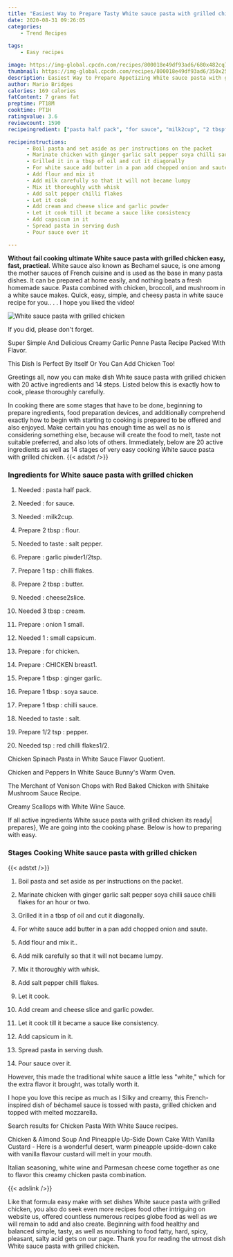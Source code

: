 ```yaml
---
title: "Easiest Way to Prepare Tasty White sauce pasta with grilled chicken"
date: 2020-08-31 09:26:05
categories:
    - Trend Recipes
    
tags:
    - Easy recipes

image: https://img-global.cpcdn.com/recipes/800018e49df93ad6/680x482cq70/white-sauce-pasta-with-grilled-chicken-recipe-main-photo.jpg
thumbnail: https://img-global.cpcdn.com/recipes/800018e49df93ad6/350x250cq70/white-sauce-pasta-with-grilled-chicken-recipe-main-photo.jpg
description: Easiest Way to Prepare Appetizing White sauce pasta with grilled chicken with 20 ingredients and 14 stages of easy cooking.
author: Mario Bridges
calories: 169 calories
fatContent: 7 grams fat
preptime: PT18M
cooktime: PT1H
ratingvalue: 3.6
reviewcount: 1590
recipeingredient: ["pasta half pack", "for sauce", "milk2cup", "2 tbspflour", "to tastesalt pepper", "garlic piwder12tsp", "1 tspchilli flakes", "2 tbspbutter", "cheese2slice", "3 tbspcream", "onion 1 small", "1small capsicum", "for chicken", "CHICKEN breast1", "1 tbspginger garlic", "1 tbspsoya sauce", "1 tbspchilli sauce", "to tastesalt", "1/2 tsppepper", "tspred chilli flakes12"]

recipeinstructions: 
      - Boil pasta and set aside as per instructions on the packet 
      - Marinate chicken with ginger garlic salt pepper soya chilli sauce chilli flakes for an hour or two 
      - Grilled it in a tbsp of oil and cut it diagonally 
      - For white sauce add butter in a pan add chopped onion and saute 
      - Add flour and mix it 
      - Add milk carefully so that it will not became lumpy 
      - Mix it thoroughly with whisk 
      - Add salt pepper chilli flakes 
      - Let it cook 
      - Add cream and cheese slice and garlic powder 
      - Let it cook till it became a sauce like consistency 
      - Add capsicum in it 
      - Spread pasta in serving dush 
      - Pour sauce over it

---
```




**Without fail cooking ultimate White sauce pasta with grilled chicken easy, fast, practical**. White sauce also known as Bechamel sauce, is one among the mother sauces of French cuisine and is used as the base in many pasta dishes. It can be prepared at home easily, and nothing beats a fresh homemade sauce. Pasta combined with chicken, broccoli, and mushroom in a white sauce makes. Quick, easy, simple, and cheesy pasta in white sauce recipe for you.. . . I hope you liked the video!


![White sauce pasta with grilled chicken](https://img-global.cpcdn.com/recipes/800018e49df93ad6/680x482cq70/white-sauce-pasta-with-grilled-chicken-recipe-main-photo.jpg "White sauce pasta with grilled chicken")



If you did, please don&#39;t forget.

Super Simple And Delicious Creamy Garlic Penne Pasta Recipe Packed With Flavor.

This Dish Is Perfect By Itself Or You Can Add Chicken Too!


Greetings all, now you can make dish White sauce pasta with grilled chicken with 20 active ingredients and 14 steps. Listed below this is exactly how to cook, please thoroughly carefully.

In cooking there are some stages that have to be done, beginning to prepare ingredients, food preparation devices, and additionally comprehend exactly how to begin with starting to cooking is prepared to be offered and also enjoyed. Make certain you has enough time as well as no is considering something else, because will create the food to melt, taste not suitable preferred, and also lots of others. Immediately, below are 20 active ingredients as well as 14 stages of very easy cooking White sauce pasta with grilled chicken.
{{< adstxt />}}

### Ingredients for White sauce pasta with grilled chicken


1. Needed  : pasta half pack.

1. Needed  : for sauce.

1. Needed  : milk2cup.

1. Prepare 2 tbsp : flour.

1. Needed to taste : salt pepper.

1. Prepare  : garlic piwder1/2tsp.

1. Prepare 1 tsp : chilli flakes.

1. Prepare 2 tbsp : butter.

1. Needed  : cheese2slice.

1. Needed 3 tbsp : cream.

1. Prepare  : onion 1 small.

1. Needed 1 : small capsicum.

1. Prepare  : for chicken.

1. Prepare  : CHICKEN breast1.

1. Prepare 1 tbsp : ginger garlic.

1. Prepare 1 tbsp : soya sauce.

1. Prepare 1 tbsp : chilli sauce.

1. Needed to taste : salt.

1. Prepare 1/2 tsp : pepper.

1. Needed tsp : red chilli flakes1/2.


Chicken Spinach Pasta in White Sauce Flavor Quotient.

Chicken and Peppers In White Sauce Bunny&#39;s Warm Oven.

The Merchant of Venison Chops with Red Baked Chicken with Shiitake Mushroom Sauce Recipe.

Creamy Scallops with White Wine Sauce.


If all active ingredients White sauce pasta with grilled chicken its ready| prepares}, We are going into the cooking phase. Below is how to preparing with easy.

### Stages Cooking White sauce pasta with grilled chicken

{{< adstxt />}}


1. Boil pasta and set aside as per instructions on the packet.



1. Marinate chicken with ginger garlic salt pepper soya chilli sauce chilli flakes for an hour or two.



1. Grilled it in a tbsp of oil and cut it diagonally.



1. For white sauce add butter in a pan add chopped onion and saute.



1. Add flour and mix it..



1. Add milk carefully so that it will not became lumpy.



1. Mix it thoroughly with whisk.



1. Add salt pepper chilli flakes.



1. Let it cook.



1. Add cream and cheese slice and garlic powder.



1. Let it cook till it became a sauce like consistency.



1. Add capsicum in it.



1. Spread pasta in serving dush.



1. Pour sauce over it.




However, this made the traditional white sauce a little less &#34;white,&#34; which for the extra flavor it brought, was totally worth it.

I hope you love this recipe as much as I Silky and creamy, this French-inspired dish of béchamel sauce is tossed with pasta, grilled chicken and topped with melted mozzarella.

Search results for Chicken Pasta With White Sauce recipes.

Chicken &amp; Almond Soup And Pineapple Up-Side Down Cake With Vanilla Custard - Here is a wonderful desert, warm pineapple upside-down cake with vanilla flavour custard will melt in your mouth.

Italian seasoning, white wine and Parmesan cheese come together as one to flavor this creamy chicken pasta combination.


{{< adslink />}}

Like that formula easy make with set dishes White sauce pasta with grilled chicken, you also do seek even more recipes food other intriguing on website us, offered countless numerous recipes globe food as well as we will remain to add and also create. Beginning with food healthy and balanced simple, tasty, as well as nourishing to food fatty, hard, spicy, pleasant, salty acid gets on our page. Thank you for reading the utmost dish White sauce pasta with grilled chicken.
